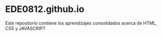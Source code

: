 # EDE0812.github.io
Este repositorio contiene los aprendizajes consolidados acerca de HTML, CSS y JAVASCRIPT
